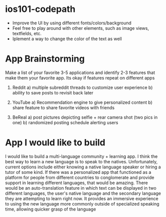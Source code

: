 # ios101-codepath

- Improve the UI by using different fonts/colors/background
- Feel free to play around with other elements, such as image views, textfields, etc.
- Iplement a way to change the color of the text as well

# App Brainstorming
Make a list of your favorite 3-5 applications and identify 2-3 features that make them your favorite app. Its okay if features repeat on different apps 

1. Reddit
   a) multiple subreddit threads to customize user experience
   b) ability to save posts to revisit back later

2. YouTube
   a) Recommendation engine to give personalized content
   b) share feature to share favorite videos with friends

4. BeReal
   a) post pictures depicting selfie + rear camera shot (two pics in one) 
   b) randomized posting schedule alerting users 

# App I would like to build 
I would like to build a multi-language community + learning app. I think the best way to learn a new language is to speak to the natives. Unfortunately, current options include either knowing a native language speaker or hiring a tutor of some kind. If there was a personalized app that functioned as a platform for people from different countries to conglomerate and provide support in learning different languages, that would be amazing. There would be an auto-translation feature in which text can be displayed in two different languages, the user's native language and the secondary language they are attempting to learn right now. It provides an immersive experience to using the new language more commonly outside of specialized speaking time, allowing quicker grasp of the language
